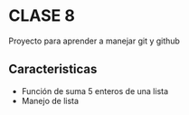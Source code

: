# CLASE 8
Proyecto para aprender a manejar git y github 

## Caracteristicas
* Función de suma 5 enteros de una lista
* Manejo de lista 
